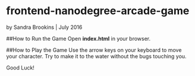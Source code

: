 frontend-nanodegree-arcade-game
===============================
by Sandra Brookins | July 2016


##How to Run the Game
Open **index.html** in your browser.

##How to Play the Game
Use the arrow keys on your keyboard to move your character. 
Try to make it to the water without the bugs touching you.

Good Luck!